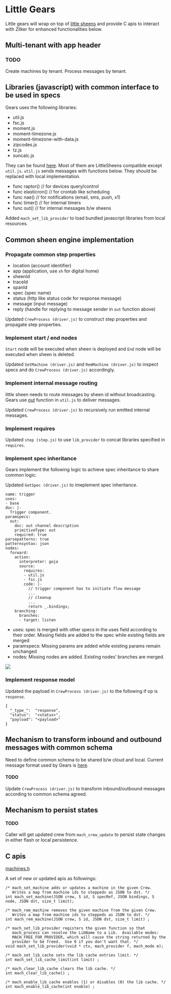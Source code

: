# Little Gears

Little gears will wrap on top of [little sheens](https://github.com/Comcast/littlesheens/) and provide C apis to interact with Zilker for enhanced functionalities below.

## Multi-tenant with app header

### TODO

Create machines by tenant.
Process messages by tenant.

## Libraries (javascript) with common interface to be used in specs

Gears uses the following libraries:
- util.js
- fsc.js
- moment.js
- moment-timezone.js
- moment-timezone-with-data.js
- zipcodes.js
- tz.js
- suncalc.js

They can be found [here](https://github.comcast.com/Gears/app-data/tree/dev/lib).  Most of them are LittleSheens compatible except `util.js`.  `util.js` sends messages with functions below.  They should be replaced with local implementation.

- func raptor()        // for devices query/control
- func elasticron()    // for crontab like scheduling
- func nae()           // for notifications (email, sms, push, x1)
- func timer()         // for internal timers
- func out()           // for internal messages b/w sheens

Added `mach_set_lib_provider` to load bundled javascript libraries from local resources.

## Common sheen engine implementation

### Propagate common step properties

* location             (account identifier)
* app                  (application, use `xh` for digital home)
* sheenId
* traceId
* spanId
* spec                 (spec name)
* status               (http like status code for response message)
* message              (input message)
* reply                (handle for replying to message sender in `out` function above)

Updated `CrewProcess (driver.js)` to construct step properties and propagate step properties.

### Implement start / end nodes

`Start` node will be executed when sheen is deployed and `End` node will be executed when sheen is deleted.

Updated `SetMachine (driver.js)` and `RemMachine (driver.js)` to inspect specs and do `CrewProcess (driver.js)` accordingly.

### Implement internal message routing

little sheen needs to route messages by sheen id without broadcasting. Gears use [out](https://github.comcast.com/Gears/app-data/blob/dev/lib/util.js#L150-L167) function in `util.js` to deliver messages.

Updated `CrewProcess (driver.js)` to recursively run emitted internal messages. 

### Implement requires

Updated `step (step.js)` to use `lib_provider` to concat libraries specified in `requires`.

### Implement spec inheritance

Gears implement the following logic to achieve spec inheritance to share common logic:

Updated `GetSpec (driver.js)` to imeplement spec inheritance.

```
name: trigger
uses:
- base
doc: |-
  Trigger component.
paramspecs:
  out:
    doc: out channel description
    primitiveType: out
    required: true
parsepatterns: true
patternsyntax: json
nodes:    
  forward:
    action:
      interpreter: goja
      source:
        requires:
        - util.js
        - fsc.js
        code: |-
          // trigger component has to initiate flow message
          ...
          // cleanup
          ...
          return _.bindings;
    branching:
      branches:
      - target: listen
```

- uses: spec is merged with other specs in the uses field according to their order.  Missing fields are added to the spec while existing fields are merged
- paramspecs: Missing params are added while existing params remain unchanged
- nodes: Missing nodes are added.  Existing nodes’ branches are merged.

![](ComponentHierarchy.png)

### Implement response model

Updated the payload in `CrewProcess (driver.js)` to the following if op is `response`.

```
{
  "_type_":  "response",
  "status":  "<status>",
  "payload": "<payload>"
}
```

## Mechanism to transform inbound and outbound messages with common schema

Need to define common schema to be shared b/w cloud and local. Current message format used by Gears is [here](https://github.comcast.com/Gears/home/blob/master/docs/messages/README.md#message).

#### TODO

Update `CrewProcess (driver.js)` to transform inbound/outbound messages according to common schema agreed.

## Mechanism to persist states

#### TODO

Caller will get updated crew from `mach_crew_update` to persist state changes in either flash or local persistence.

## C apis

[machines.h](https://github.com/Comcast/littlesheens/blob/dev-mlu/machines.h)

A set of new or updated apis as followings:

```
/* mach_set_machine adds or updates a machine in the given Crew.
   Writes a map from machine ids to steppeds as JSON to dst. */
int mach_set_machine(JSON crew, S id, S specRef, JSON bindings, S node, JSON dst, size_t limit);

/* mach_rem_machine removes the given machine from the given Crew.
   Writes a map from machine ids to steppeds as JSON to dst. */
int mach_rem_machine(JSON crew, S id, JSON dst, size_t limit) ;

/* mach_set_lib_provider registers the given function so that
   mach_process can resolve the LibName to a Lib.  Available modes:
   MACH_FREE_FOR_PROVIDER, which will cause the string returned by the
   provider to be freed.  Use 0 if you don't want that. */
void mach_set_lib_provider(void * ctx, mach_provider f, mach_mode m);

/* mach_set_lib_cache sets the lib cache entries limit. */
int mach_set_lib_cache_limit(int limit) ;

/* mach_clear_lib_cache clears the lib cache. */
int mach_clear_lib_cache() ;

/* mach_enable_lib_cache enables (1) or disables (0) the lib cache. */
int mach_enable_lib_cache(int enable) ;
```